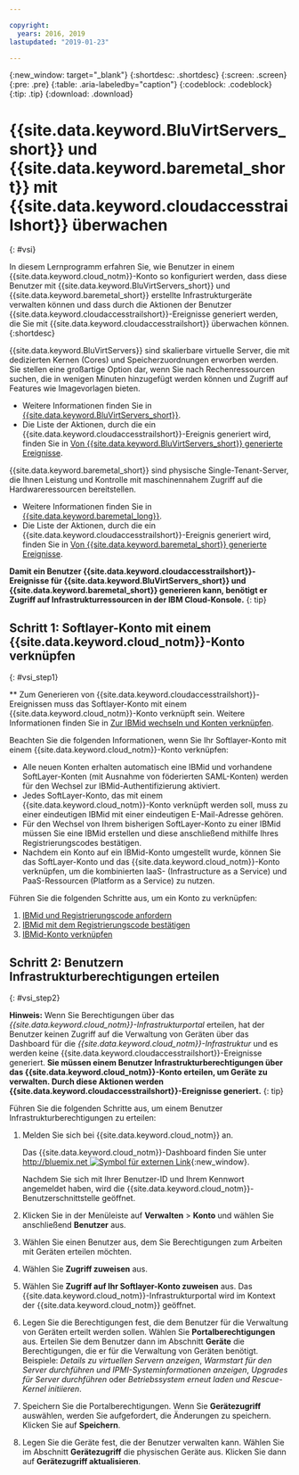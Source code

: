 ```yaml
---

copyright:
  years: 2016, 2019
lastupdated: "2019-01-23"

---
```


{:new_window: target="_blank"}
{:shortdesc: .shortdesc}
{:screen: .screen}
{:pre: .pre}
{:table: .aria-labeledby="caption"}
{:codeblock: .codeblock}
{:tip: .tip}
{:download: .download}


# {{site.data.keyword.BluVirtServers_short}} und {{site.data.keyword.baremetal_short}} mit {{site.data.keyword.cloudaccesstrailshort}} überwachen
{: #vsi}

In diesem Lernprogramm erfahren Sie, wie Benutzer in einem {{site.data.keyword.cloud_notm}}-Konto so konfiguriert werden, dass diese Benutzer mit {{site.data.keyword.BluVirtServers_short}} und {{site.data.keyword.baremetal_short}} erstellte Infrastrukturgeräte verwalten können und dass durch die Aktionen der Benutzer {{site.data.keyword.cloudaccesstrailshort}}-Ereignisse generiert werden, die Sie mit {{site.data.keyword.cloudaccesstrailshort}} überwachen können.
{:shortdesc}

{{site.data.keyword.BluVirtServers}} sind skalierbare virtuelle Server, die mit dedizierten Kernen (Cores) und Speicherzuordnungen erworben werden. Sie stellen eine großartige Option dar, wenn Sie nach Rechenressourcen suchen, die in wenigen Minuten hinzugefügt werden können und Zugriff auf Features wie Imagevorlagen bieten. 
* Weitere Informationen finden Sie in [{{site.data.keyword.BluVirtServers_short}}](/docs/vsi/vsi_about.html#about-virtual-servers).  
* Die Liste der Aktionen, durch die ein {{site.data.keyword.cloudaccesstrailshort}}-Ereignis generiert wird, finden Sie in [Von {{site.data.keyword.BluVirtServers_short}} generierte Ereignisse](/docs/vsi/vsi_activity_tracker_events.html#at_events). 

{{site.data.keyword.baremetal_short}} sind physische Single-Tenant-Server, die Ihnen Leistung und Kontrolle mit maschinennahem Zugriff auf die Hardwareressourcen bereitstellen.  
* Weitere Informationen finden Sie in [{{site.data.keyword.baremetal_long}}](/docs/bare-metal/about.html#about). 
* Die Liste der Aktionen, durch die ein {{site.data.keyword.cloudaccesstrailshort}}-Ereignis generiert wird, finden Sie in [Von {{site.data.keyword.baremetal_short}} generierte Ereignisse](/docs/bare-metal/bm-activity-tracker-events.html#at_events). 

**Damit ein Benutzer {{site.data.keyword.cloudaccesstrailshort}}-Ereignisse für {{site.data.keyword.BluVirtServers_short}} und {{site.data.keyword.baremetal_short}} generieren kann, benötigt er Zugriff auf Infrastrukturressourcen in der IBM Cloud-Konsole.**
{: tip}

## Schritt 1: Softlayer-Konto mit einem {{site.data.keyword.cloud_notm}}-Konto verknüpfen
{: #vsi_step1}

** Zum Generieren von {{site.data.keyword.cloudaccesstrailshort}}-Ereignissen muss das Softlayer-Konto mit einem {{site.data.keyword.cloud_notm}}-Konto verknüpft sein. Weitere Informationen finden Sie in [Zur IBMid wechseln und Konten verknüpfen](/docs/account?topic=account-unifyingaccounts#link_accounts). 

Beachten Sie die folgenden Informationen, wenn Sie Ihr Softlayer-Konto mit einem {{site.data.keyword.cloud_notm}}-Konto verknüpfen: 
* Alle neuen Konten erhalten automatisch eine IBMid und vorhandene SoftLayer-Konten (mit Ausnahme von föderierten SAML-Konten) werden für den Wechsel zur IBMid-Authentifizierung aktiviert. 
* Jedes SoftLayer-Konto, das mit einem {{site.data.keyword.cloud_notm}}-Konto verknüpft werden soll, muss zu einer eindeutigen IBMid mit einer eindeutigen E-Mail-Adresse gehören. 
* Für den Wechsel von Ihrem bisherigen SoftLayer-Konto zu einer IBMid müssen Sie eine IBMid erstellen und diese anschließend mithilfe Ihres Registrierungscodes bestätigen. 
* Nachdem ein Konto auf ein IBMid-Konto umgestellt wurde, können Sie das SoftLayer-Konto und das {{site.data.keyword.cloud_notm}}-Konto verknüpfen, um die kombinierten IaaS- (Infrastructure as a Service) und PaaS-Ressourcen (Platform as a Service) zu nutzen.  

Führen Sie die folgenden Schritte aus, um ein Konto zu verknüpfen: 
1. [IBMid und Registrierungscode anfordern](/docs/account/softlayerlink.html#reqIBMidandregcode)
2. [IBMid mit dem Registrierungscode bestätigen](/docs/account/softlayerlink.html#confIBMiduseregcode)
3. [IBMid-Konto verknüpfen](/docs/account/softlayerlink.html#link_user_account)


## Schritt 2: Benutzern Infrastrukturberechtigungen erteilen
{: #vsi_step2}

**Hinweis:** Wenn Sie Berechtigungen über das *{{site.data.keyword.cloud_notm}}-Infrastrukturportal* erteilen, hat der Benutzer keinen Zugriff auf die Verwaltung von Geräten über das Dashboard für die *{{site.data.keyword.cloud_notm}}-Infrastruktur* und es werden keine {{site.data.keyword.cloudaccesstrailshort}}-Ereignisse generiert. **Sie müssen einem Benutzer Infrastrukturberechtigungen über das {{site.data.keyword.cloud_notm}}-Konto erteilen, um Geräte zu verwalten. Durch diese Aktionen werden {{site.data.keyword.cloudaccesstrailshort}}-Ereignisse generiert.**
{: tip}

Führen Sie die folgenden Schritte aus, um einem Benutzer Infrastrukturberechtigungen zu erteilen: 

1. Melden Sie sich bei {{site.data.keyword.cloud_notm}} an.

    Das {{site.data.keyword.cloud_notm}}-Dashboard finden Sie unter [http://bluemix.net ![Symbol für externen Link](../../../icons/launch-glyph.svg "Symbol für externen Link")](http://bluemix.net){:new_window}. 
    
	Nachdem Sie sich mit Ihrer Benutzer-ID und Ihrem Kennwort angemeldet haben, wird die {{site.data.keyword.cloud_notm}}-Benutzerschnittstelle geöffnet.

2. Klicken Sie in der Menüleiste auf **Verwalten** &gt; **Konto** und wählen Sie anschließend **Benutzer** aus.  

3. Wählen Sie einen Benutzer aus, dem Sie Berechtigungen zum Arbeiten mit Geräten erteilen möchten. 

4. Wählen Sie **Zugriff zuweisen** aus. 

5. Wählen Sie **Zugriff auf Ihr Softlayer-Konto zuweisen** aus. Das {{site.data.keyword.cloud_notm}}-Infrastrukturportal wird im Kontext der {{site.data.keyword.cloud_notm}} geöffnet. 

6. Legen Sie die Berechtigungen fest, die dem Benutzer für die Verwaltung von Geräten erteilt werden sollen. Wählen Sie **Portalberechtigungen** aus. Erteilen Sie dem Benutzer dann im Abschnitt **Geräte** die Berechtigungen, die er für die Verwaltung von Geräten benötigt. Beispiele: *Details zu virtuellen Servern anzeigen*, *Warmstart für den Server durchführen und IPMI-Systeminformationen anzeigen*, *Upgrades für Server durchführen* oder *Betriebssystem erneut laden und Rescue-Kernel initiieren*. 

7. Speichern Sie die Portalberechtigungen. Wenn Sie **Gerätezugriff** auswählen, werden Sie aufgefordert, die Änderungen zu speichern. Klicken Sie auf **Speichern**.

8. Legen Sie die Geräte fest, die der Benutzer verwalten kann. Wählen Sie im Abschnitt **Gerätezugriff** die physischen Geräte aus. Klicken Sie dann auf **Gerätezugriff aktualisieren**. 







